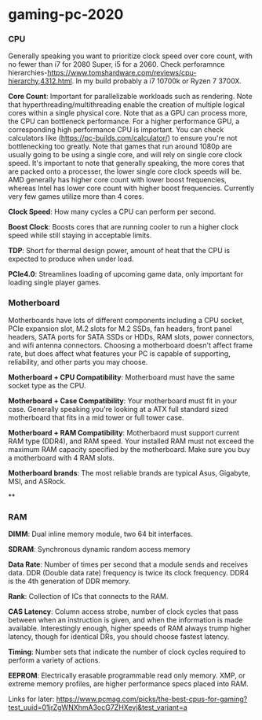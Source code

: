 # gaming-pc-2020

### CPU
Generally speaking you want to prioritize clock speed over core count, with no fewer than i7 for 2080 Super, i5 for a 2060. Check perforamnce hierarchies-https://www.tomshardware.com/reviews/cpu-hierarchy,4312.html. In my build probably a i7 10700k or Ryzen 7 3700X.

**Core Count**: Important for parallelizable workloads such as rendering. Note that hyperthreading/multithreading enable the creation of multiple logical cores within a single physical core. Note that as a GPU can process more, the CPU can bottleneck performance. For a higher performance GPU, a corresponding high performance CPU is important. You can check calculators like (https://pc-builds.com/calculator/) to ensure you're not bottlenecking too greatly. Note that games that run around 1080p are usually going to be using a single core, and will rely on single core clock speed. It's important to note that generally speaking, the more cores that are packed onto a processer, the lower single core clock speeds will be. AMD generally has higher core count with lower boost frequencies, whereas Intel has lower core count with higher boost frequencies. Currently very few games utilize more than 4 cores. 

**Clock Speed**: How many cycles a CPU can perform per second. 

**Boost Clock**: Boosts cores that are running cooler to run a higher clock speed while still staying in acceptable limits.

**TDP**: Short for thermal design power, amount of heat that the CPU is expected to produce when under load. 

**PCIe4.0**: Streamlines loading of upcoming game data, only important for loading single player games. 

### Motherboard
Motherboards have lots of different components including a CPU socket, PCIe expansion slot, M.2 slots for M.2 SSDs, fan headers, front panel headers, SATA ports for SATA SSDs or HDDs, RAM slots, power connectors, and wifi antenna connectors. Choosing a motherboard doesn't affect frame rate, but does affect what features your PC is capable of supporting, reliability, and other parts you may choose.

**Motherboard + CPU Compatibility**: Motherboard must have the same socket type as the CPU. 

**Motherboard + Case Compatibility**: Your motherboard must fit in your case. Generally speaking you're looking at a ATX full standard sized motherboard that fits in a mid tower or full tower case.

**Motherboard + RAM Compatibility**: Motherbaord must support current RAM type (DDR4), and RAM speed. Your installed RAM must not exceed the maximum RAM capacity specified by the motherboard. Make sure you buy a motherboard with 4 RAM slots.

**Motherboard brands**: The most reliable brands are typical Asus, Gigabyte, MSI, and ASRock.

**

### RAM
**DIMM**: Dual inline memory module, two 64 bit interfaces. 

**SDRAM**: Synchronous dynamic random access memory

**Data Rate**: Number of times per second that a module sends and receives data. DDR (Double data rate) frequency is twice its clock frequency. DDR4 is the 4th generation of DDR memory.

**Rank**: Collection of ICs that connects to the RAM. 

**CAS Latency**: Column access strobe, number of clock cycles that pass between when an instruction is given, and when the information is made available. Interestingly enough, higher speeds of RAM always trump higher latency, though for identical DRs, you should choose fastest latency.

**Timing**: Number sets that indicate the number of clock cycles required to perform a variety of actions. 

**EEPROM**: Electrically erasable programmable read only memory. XMP, or extreme memory profiles, are higher performance specs placed into RAM.




Links for later:
https://www.pcmag.com/picks/the-best-cpus-for-gaming?test_uuid=01jrZgWNXhmA3ocG7ZHXevj&test_variant=a
